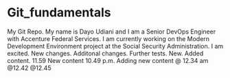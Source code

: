 # Git_fundamentals
My Git Repo.
My name is Dayo Udiani and I am a Senior DevOps Engineer with Accenture Federal Services. 
I am currently working on the Modern Development Environment project at the Social Security Administration.
I am excited.
New changes.
Additonal changes.
Further tests.
New.
Added content. 11.59
New content 10.49 p.m.
Adding new content @ 12.34 am
@12.42
@12.45
